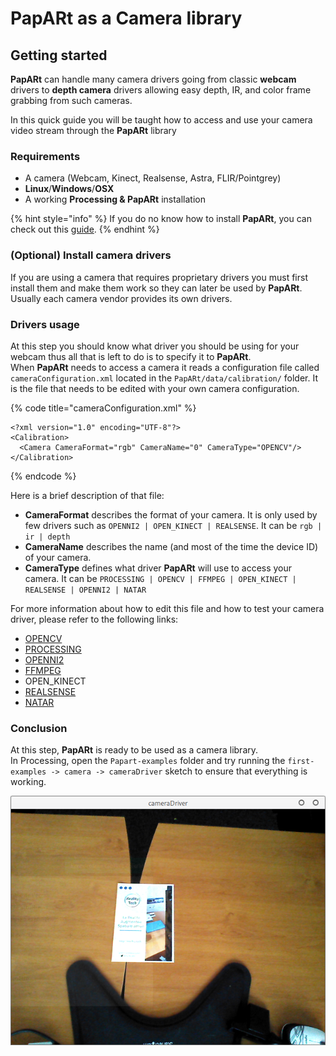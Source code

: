# PapARt as a Camera library

## Getting started

**PapARt** can handle many camera drivers going from classic **webcam** drivers to **depth camera** drivers allowing easy depth, IR, and color frame grabbing from such cameras.

In this quick guide you will be taught how to access and use your camera video stream through the **PapARt** library

### Requirements

* A camera \(Webcam, Kinect, Realsense, Astra, FLIR/Pointgrey\)
* **Linux**/**Windows**/**OSX**
* A working **Processing & PapARt** installation 

{% hint style="info" %}
If you do no know how to install **PapARt**, you can check out this [guide](../download-and-installation.md#the-papart-library-and-its-dependencies).
{% endhint %}

### \(Optional\) Install camera drivers

If you are using a camera that requires proprietary drivers you must first install them and make them work so they can later be used by **PapARt**.  
Usually each camera vendor provides its own drivers.

### Drivers usage

At this step you should know what driver you should be using for your webcam thus all that is left to do is to specify it to **PapARt**.  
When **PapARt** needs to access a camera it reads a configuration file called `cameraConfiguration.xml` located in the `PapARt/data/calibration/` folder. It is the file that needs to be edited with your own camera configuration.

{% code title="cameraConfiguration.xml" %}
```markup
<?xml version="1.0" encoding="UTF-8"?>
<Calibration>
  <Camera CameraFormat="rgb" CameraName="0" CameraType="OPENCV"/>
</Calibration>

```
{% endcode %}

Here is a brief description of that file:

* **CameraFormat** describes the format of your camera. It is only used by few drivers such as `OPENNI2 | OPEN_KINECT | REALSENSE`. It can be `rgb | ir | depth`
* **CameraName** describes the name \(and most of the time the device ID\) of your camera.
* **CameraType** defines what driver **PapARt** will use to access your camera. It can be `PROCESSING | OPENCV | FFMPEG | OPEN_KINECT | REALSENSE | OPENNI2 | NATAR`

For more information about how to edit this file and how to test your camera driver, please refer to the following links:

* [OPENCV](opencv.md)
* [PROCESSING](processing.md)
* [OPENNI2](openni2.md)
* [FFMPEG](ffmpeg.md)
* OPEN\_KINECT
* [REALSENSE](realsense.md)
* [NATAR](natar.md)

### Conclusion

At this step, **PapARt** is ready to be used as a camera library.   
In Processing,  open the `Papart-examples` folder and try running the `first-examples -> camera -> cameraDriver` sketch to ensure that everything is working.

![CameraDriver loading a camera using the Natar driver](../../../.gitbook/assets/cameradriver.png)



